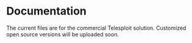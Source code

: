 # Documentation

The current files are for the commercial Telesploit solution. Customized open source versions will be uploaded soon.
